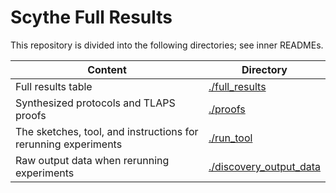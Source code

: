 # Scythe Full Results

This repository is divided into the following directories; see inner READMEs.

| Content                                                 | Directory                                                    |
|--------------------------------------------------------------------|---------------------------------------------------|
| Full results table                                                 | [./full_results](full_results/)                   |
| Synthesized protocols and TLAPS proofs                             | [./proofs](./proofs/)                             |
| The sketches, tool, and instructions for rerunning experiments     | [./run_tool](./run_tool/)                         |
| Raw output data when rerunning experiments                         | [./discovery_output_data](discovery_output_data/) |